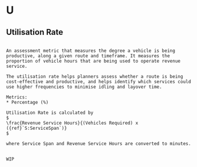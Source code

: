 # U

## Utilisation Rate

```{tab-item} Definition

An assessment metric that measures the degree a vehicle is being productive, along a given route and timeframe. It measures the proportion of vehicle hours that are being used to operate revenue service.

The utilisation rate helps planners assess whether a route is being cost-effective and productive, and helps identify which services could use higher frequencies to minimise idling and layover time.
```

```{tab-item} Application
Metrics:
* Percentage (%)

Utilisation Rate is calculated by
$
\frac{Revenue Service Hours}{(Vehicles Required) x ({ref}`S:ServiceSpan`)}
$

where Service Span and Revenue Service Hours are converted to minutes.
```
```{tab-item} Example

WIP
```
